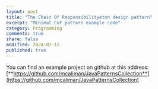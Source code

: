```yaml
---
layout: post
title: "The Chain Of Responsibilityeton design pattern"
excerpt: "Minimal CoF pattern example code"
category: Programming
comments: true
share: false
modified: 2024-07-11
published: true
---
```



You can find an example project on github at this address:
[**https://github.com/mcaliman/JavaPatternsCollection**](https://github.com/mcaliman/JavaPatternsCollection)

